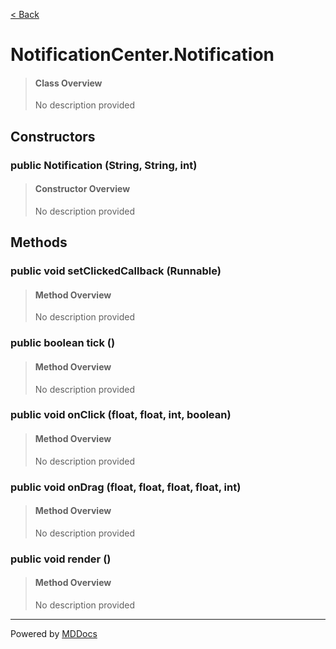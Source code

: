 [< Back](README.md)
# NotificationCenter.Notification #
>#### Class Overview ####
>No description provided
## Constructors ##
### public Notification (String, String, int) ###
>#### Constructor Overview ####
>No description provided
>
## Methods ##
### public void setClickedCallback (Runnable) ###
>#### Method Overview ####
>No description provided
>
### public boolean tick () ###
>#### Method Overview ####
>No description provided
>
### public void onClick (float, float, int, boolean) ###
>#### Method Overview ####
>No description provided
>
### public void onDrag (float, float, float, float, int) ###
>#### Method Overview ####
>No description provided
>
### public void render () ###
>#### Method Overview ####
>No description provided
>

---
Powered by [MDDocs](https://github.com/VRCube/MDDocs)